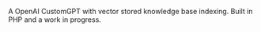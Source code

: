 A OpenAI CustomGPT with vector stored knowledge base indexing. Built in PHP and a work in progress. 
